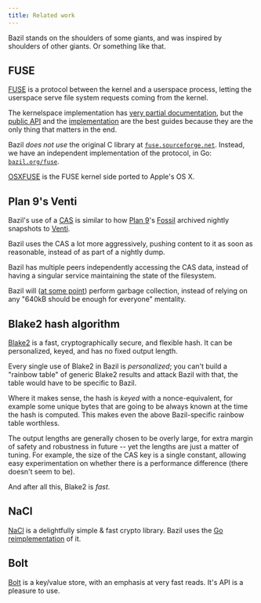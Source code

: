 ```yaml
---
title: Related work
---
```


Bazil stands on the shoulders of some giants, and was inspired by
shoulders of other giants. Or something like that.

## <span id="fuse"/> FUSE

[FUSE](https://en.wikipedia.org/wiki/Filesystem_in_Userspace) is a
protocol between the kernel and a userspace process, letting the
userspace serve file system requests coming from the kernel.

The kernelspace implementation has
[very partial documentation](https://www.kernel.org/doc/Documentation/filesystems/fuse.txt),
but the
[public API](https://git.kernel.org/cgit/linux/kernel/git/torvalds/linux.git/tree/include/uapi/linux/fuse.h)
and the
[implementation](https://git.kernel.org/cgit/linux/kernel/git/torvalds/linux.git/tree/fs/fuse)
are the best guides because they are the only thing that matters in
the end.

Bazil *does not use* the original C library at
[`fuse.sourceforge.net`](http://fuse.sourceforge.net/). Instead, we
have an independent implementation of the protocol, in Go:
[`bazil.org/fuse`](http://bazil.org/fuse/).

[OSXFUSE](http://osxfuse.github.io/) is the FUSE kernel side ported to
Apple's OS X.


## <span id="venti"/> Plan 9's Venti

Bazil's use of a [CAS](#cas) is similar to how
[Plan 9](http://doc.cat-v.org/plan_9/)'s
[Fossil](http://doc.cat-v.org/plan_9/4th_edition/papers/fossil/)
archived nightly snapshots to
[Venti](http://doc.cat-v.org/plan_9/4th_edition/papers/venti/).

Bazil uses the CAS a lot more aggressively, pushing content to it as
soon as reasonable, instead of as part of a nightly dump.

Bazil has multiple peers independently accessing the CAS data, instead
of having a singular service maintaining the state of the filesystem.

Bazil will ([at some point](/doc/status#limits-gc)) perform garbage
collection, instead of relying on any "640kB should be enough for
everyone" mentality.

## <span id="blake2"/> Blake2 hash algorithm

[Blake2](https://blake2.net/) is a fast, cryptographically secure, and
flexible hash. It can be personalized, keyed, and has no fixed output
length.

Every single use of Blake2 in Bazil is *personalized*; you can't build
a "rainbow table" of generic Blake2 results and attack Bazil with
that, the table would have to be specific to Bazil.

Where it makes sense, the hash is *keyed* with a nonce-equivalent, for
example some unique bytes that are going to be always known at the
time the hash is computed. This makes even the above Bazil-specific
rainbow table worthless.

The output lengths are generally chosen to be overly large, for extra
margin of safety and robustness in future -- yet the lengths are just
a matter of tuning. For example, the size of the CAS key is a single
constant, allowing easy experimentation on whether there is a
performance difference (there doesn't seem to be).

And after all this, Blake2 is *fast*.

## <span id="nacl"/>NaCl

[NaCl](http://nacl.cr.yp.to/) is a delightfully simple & fast crypto
library. Bazil uses the
[Go reimplementation](http://godoc.org/code.google.com/p/go.crypto/nacl)
of it.

## <span id="bolt"/>Bolt

[Bolt](https://github.com/boltdb/bolt) is a key/value store, with an
emphasis at very fast reads. It's API is a pleasure to use.
